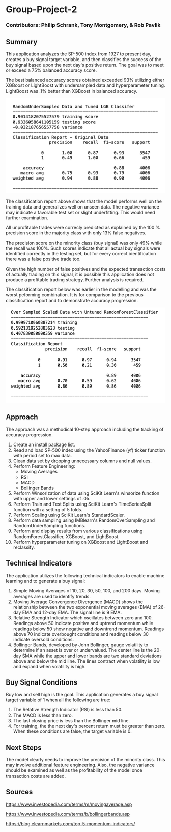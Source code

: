 # Group-Project-2

### Contributors: Philip Schrank, Tony Montgomery, & Rob Pavlik

## Summary

This application analyzes the SP-500 index from 1927 to present day, creates a buy signal target variable, and then classifies the success of the buy signal based upon the next day's positive return. The goal was to meet or exceed a 75% balanced accuracy score. 

The best balanced accuracy scores obtained exceeded 93% utilizing either XGBoost or LightBoost with undersampled data and hyperparameter tuning. LightBoost was .1% better than XGBoost in balanced accuracy.

<img src="Resources/rus_lgb_classification_report.png" width="500" height="300">

The classification report above shows that the model performs well on the training data and generalizes well on unseen data. The negative variance may indicate a favorable test set or slight underfitting. This would need further examination.

All unprofitable trades were correcly predicted as explained by the 100 % precision score in the majority class with only 13% false negatives.

The precision score on the minority class (buy signal) was only 49% while the recall was 100%. Such scores indicate that all actual buy signals were identified correctly in the testing set, but for every correct identification there was a false positive trade too. 

Given the high number of false positives and the expected transaction costs of actually trading on this signal, it is possible this application does not produce a profitable trading strategy. Further analysis is required. 

The classification report below was earlier in the modelling and was the worst peforming combination. It is for comparison to the previous classification report and to demonstrate accuracy progression.

<img src="Resources/ros_rfc_classification_report.png" width="500" height="300">

## Approach

The approach was a methodical 10-step approach including the tracking of accuracy progression.

1) Create an install package list.
2) Read and load SP-500 index using the YahooFinance (yf) ticker function with period set to max data.
3) Clean data set by dropping unnecessary columns and null values.
4) Perform Feature Engineering:
   - Moving Averages
   - RSI
   - MACD
   - Bollinger Bands
5) Perform Winsorization of data using SciKit Learn's winsorize function with upper and lower settings of .05.
6) Perform Train and Test Splits using SciKit Learn's TimeSeriesSplit function with a setting of 5 folds.
7) Perform Scaling using SciKit Learn's StandardScaler.
8) Perform data sampling using IMBlearn's RandomOverSampling and RandomUnderSampling functions.
9) Perform and display results from various classifications using RandomForestClassifier, XGBoost, and LightBoost. 
10) Perform hyperparameter tuning on XGBoost and LightBoost and reclassify.


## Technical  Indicators
The application utilizes the following technical indicators to enable machine learning and to generate a buy signal:
1. Simple Moving Averages of 10, 20, 30, 50, 100, and 200 days. Moving averages are used to identify trends.
2. Moving Average Convergence Divergence (MACD) shows the relationship between the two exponential moving averages (EMA) of 26-day EMA and 12-day EMA. The signal line is 9 EMA.
3. Relative Strength Indicator which oscillates between zero and 100. Readings above 50 indicate positive and uptrend momentum while readings below 50 show negative and downtrend momentum. Readings above 70 indicate overbought conditions and readings below 30 indicate oversold conditions.
4. Bollinger Bands, developed by John Bollinger, gauge volatility to determine if an asset is over or undervalued. The center line is the 20-day SMA while the upper and lower bands are two standard deviations above and below the mid line. The lines contract when volatility is low and expand when volatility is high.

## Buy Signal Conditions
Buy low and sell high is the goal. This application generates a buy signal target variable of 1 when all the following are true:
1. The Relative Strength Indicator (RSI) is less than 50.
2. The MACD is less than zero.
3. The last closing price is less than the Bollinger mid line.
4. For training, the the next day's percent return must be greater than zero.
When these conditions are false, the target variable is 0.

## Next Steps

The model clearly needs to improve the precision of the minority class. This may involve additional feature engineering. Also, the negative variance should be examined as well as the profitability of the model once transaction costs are added.

## Sources

https://www.investopedia.com/terms/m/movingaverage.asp

https://www.investopedia.com/terms/b/bollingerbands.asp

https://blog.elearnmarkets.com/top-5-momentum-indicators/